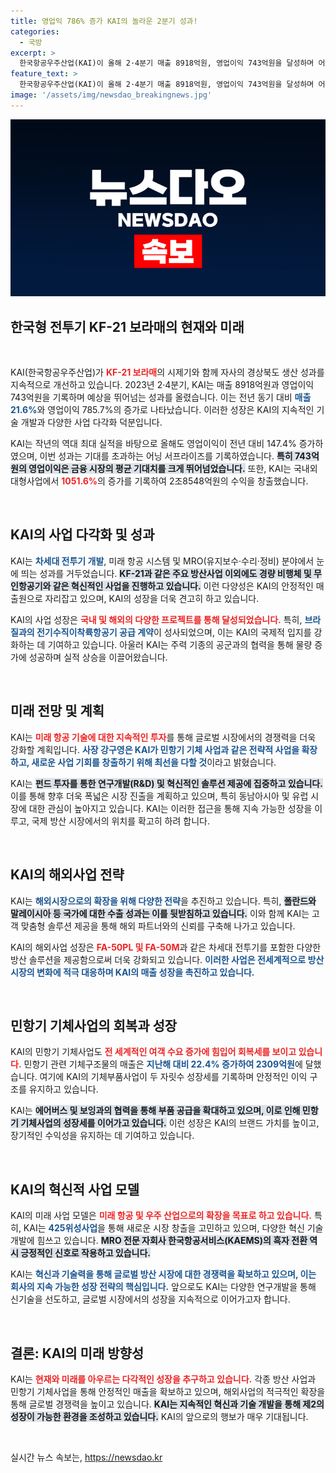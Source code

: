 ```yaml
---
title: 영업익 786% 증가 KAI의 놀라운 2분기 성과!
categories:
  - 국방
excerpt: >
  한국항공우주산업(KAI)이 올해 2·4분기 매출 8918억원, 영업이익 743억원을 달성하며 어닝서프라이즈를 기록했다. 특히, KF-21의 양산과 해외 수출 계약 체결로 매출이 전년 대비 1051.6% 증가한 2조8548억원에 달했다!
feature_text: >
  한국항공우주산업(KAI)이 올해 2·4분기 매출 8918억원, 영업이익 743억원을 달성하며 어닝서프라이즈를 기록했다. 특히, KF-21의 양산과 해외 수출 계약 체결로 매출이 전년 대비 1051.6% 증가한 2조8548억원에 달했다!
image: '/assets/img/newsdao_breakingnews.jpg'
---
```


<p><img src="/assets/img/newsdao_breakingnews.jpg" alt="implanttips 속보" /></p>

<h2 data-ke-size="size26">한국형 전투기 KF-21 보라매의 현재와 미래</h2>

<p data-ke-size="size16">&nbsp;</p>

<p>KAI(한국항공우주산업)가 <b><span style="color: #ee2323;">KF-21 보라매</span></b>의 시제기와 함께 자사의 경상북도 생산 성과를 지속적으로 개선하고 있습니다. 2023년 2·4분기, KAI는 매출 8918억원과 영업이익 743억원을 기록하며 예상을 뛰어넘는 성과를 올렸습니다. 이는 전년 동기 대비 <b><span style="color: #1a5490;">매출 21.6%</span></b>와 영업이익 785.7%의 증가로 나타났습니다. 이러한 성장은 KAI의 지속적인 기술 개발과 다양한 사업 다각화 덕분입니다.</p>

<p>KAI는 작년의 역대 최대 실적을 바탕으로 올해도 영업이익이 전년 대비 147.4% 증가하였으며, 이번 성과는 기대를 초과하는 어닝 서프라이즈를 기록하였습니다. <b><span style="background-color: #21538527;">특히 743억원의 영업이익은 금융 시장의 평균 기대치를 크게 뛰어넘었습니다.</span></b> 또한, KAI는 국내외 대형사업에서 <b><span style="color: #ee2323;">1051.6%</span></b>의 증가를 기록하여 2조8548억원의 수익을 창출했습니다. </p>

<p data-ke-size="size16">&nbsp;</p>

<h2 data-ke-size="size26">KAI의 사업 다각화 및 성과</h2>

<p>KAI는 <b><span style="color: #1a5490;">차세대 전투기 개발</span></b>, 미래 항공 시스템 및 MRO(유지보수·수리·정비) 분야에서 눈에 띄는 성과를 거두었습니다. <b><span style="background-color: #21538527;">KF-21과 같은 주요 방산사업 이외에도 경량 비행체 및 무인항공기와 같은 혁신적인 사업을 진행하고 있습니다.</span></b> 이런 다양성은 KAI의 안정적인 매출원으로 자리잡고 있으며, KAI의 성장을 더욱 견고히 하고 있습니다.</p>

<p>KAI의 사업 성장은 <b><span style="color: #ee2323;">국내 및 해외의 다양한 프로젝트를 통해 달성되었습니다.</span></b> 특히, <b><span style="color: #1a5490;">브라질과의 전기수직이착륙항공기 공급 계약</span></b>이 성사되었으며, 이는 KAI의 국제적 입지를 강화하는 데 기여하고 있습니다. 아울러 KAI는 주력 기종의 공군과의 협력을 통해 물량 증가에 성공하며 실적 상승을 이끌어왔습니다.</p>

<p data-ke-size="size16">&nbsp;</p>

<h2 data-ke-size="size26">미래 전망 및 계획</h2>

<p>KAI는 <b><span style="color: #ee2323;">미래 항공 기술에 대한 지속적인 투자</span></b>를 통해 글로벌 시장에서의 경쟁력을 더욱 강화할 계획입니다. <b><span style="color: #1a5490;">사장 강구영은 KAI가 민항기 기체 사업과 같은 전략적 사업을 확장하고, 새로운 사업 기회를 창출하기 위해 최선을 다할 것</span></b>이라고 밝혔습니다. </p>

<p>KAI는 <b><span style="background-color: #21538527;">펀드 투자를 통한 연구개발(R&amp;D) 및 혁신적인 솔루션 제공에 집중하고 있습니다.</span></b> 이를 통해 향후 더욱 폭넓은 시장 진출을 계획하고 있으며, 특히 동남아시아 및 유럽 시장에 대한 관심이 높아지고 있습니다. KAI는 이러한 접근을 통해 지속 가능한 성장을 이루고, 국제 방산 시장에서의 위치를 확고히 하려 합니다.</p>

<p data-ke-size="size16">&nbsp;</p>

<h2 data-ke-size="size26">KAI의 해외사업 전략</h2>

<p>KAI는 <b><span style="color: #1a5490;">해외시장으로의 확장을 위해 다양한 전략</span></b>을 추진하고 있습니다. 특히, <b><span style="background-color: #21538527;">폴란드와 말레이시아 등 국가에 대한 수출 성과는 이를 뒷받침하고 있습니다.</span></b> 이와 함께 KAI는 고객 맞춤형 솔루션 제공을 통해 해외 파트너와의 신뢰를 구축해 나가고 있습니다. </p>

<p>KAI의 해외사업 성장은 <b><span style="color: #ee2323;">FA-50PL 및 FA-50M</span></b>과 같은 차세대 전투기를 포함한 다양한 방산 솔루션을 제공함으로써 더욱 강화되고 있습니다. <b><span style="color: #1a5490;">이러한 사업은 전세계적으로 방산 시장의 변화에 적극 대응하며 KAI의 매출 성장을 촉진하고 있습니다.</span></b></p>

<p data-ke-size="size16">&nbsp;</p>

<h2 data-ke-size="size26">민항기 기체사업의 회복과 성장</h2>

<p>KAI의 민항기 기체사업도 <b><span style="color: #ee2323;">전 세계적인 여객 수요 증가에 힘입어 회복세를 보이고 있습니다.</span></b> 민항기 관련 기체구조물의 매출은 <b><span style="color: #1a5490;">지난해 대비 22.4% 증가하여 2309억원</span></b>에 달했습니다. 여기에 KAI의 기체부품사업이 두 자릿수 성장세를 기록하며 안정적인 이익 구조를 유지하고 있습니다.</p>

<p>KAI는 <b><span style="background-color: #21538527;">에어버스 및 보잉과의 협력을 통해 부품 공급을 확대하고 있으며, 이로 인해 민항기 기체사업의 성장세를 이어가고 있습니다.</span></b> 이런 성장은 KAI의 브랜드 가치를 높이고, 장기적인 수익성을 유지하는 데 기여하고 있습니다.</p>

<p data-ke-size="size16">&nbsp;</p>

<h2 data-ke-size="size26">KAI의 혁신적 사업 모델</h2>

<p>KAI의 미래 사업 모델은 <b><span style="color: #ee2323;">미래 항공 및 우주 산업으로의 확장을 목표로 하고 있습니다.</span></b> 특히, KAI는 <b><span style="color: #1a5490;">425위성사업</span></b>을 통해 새로운 시장 창출을 고민하고 있으며, 다양한 혁신 기술 개발에 힘쓰고 있습니다. <b><span style="background-color: #21538527;">MRO 전문 자회사 한국항공서비스(KAEMS)의 흑자 전환 역시 긍정적인 신호로 작용하고 있습니다.</span></b> </p>

<p>KAI는 <b><span style="color: #1a5490;">혁신과 기술력을 통해 글로벌 방산 시장에 대한 경쟁력을 확보하고 있으며, 이는 회사의 지속 가능한 성장 전략의 핵심입니다.</span></b> 앞으로도 KAI는 다양한 연구개발을 통해 신기술을 선도하고, 글로벌 시장에서의 성장을 지속적으로 이어가고자 합니다.</p>

<p data-ke-size="size16">&nbsp;</p>

<h2 data-ke-size="size26">결론: KAI의 미래 방향성</h2>

<p>KAI는 <b><span style="color: #ee2323;">현재와 미래를 아우르는 다각적인 성장을 추구하고 있습니다.</span></b> 각종 방산 사업과 민항기 기체사업을 통해 안정적인 매출을 확보하고 있으며, 해외사업의 적극적인 확장을 통해 글로벌 경쟁력을 높이고 있습니다. <b><span style="background-color: #21538527;">KAI는 지속적인 혁신과 기술 개발을 통해 제2의 성장이 가능한 환경을 조성하고 있습니다.</span></b> KAI의 앞으로의 행보가 매우 기대됩니다. </p>

<p data-ke-size="size16">&nbsp;</p>
실시간 뉴스 속보는, <a href="https://newsdao.kr" rel="dofollow">https://newsdao.kr</a>


